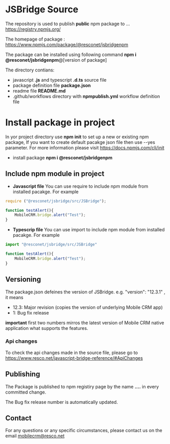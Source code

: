 # JSBridge Source

The repository is used to publish **public** npm package to ... https://registry.npmjs.org/

The homepage of package : https://www.npmjs.com/package/@resconet/jsbridgenpm

The package can be installed using following command **npm i @resconet/jsbridgenpm**@[version of package]

The directory contians:
* javascript **.js** and typescript **.d.ts** source file
* package definition file **package.json**
* readme file **README.md**
* .github/workflows directory with **npmpublish.yml** workflow definition file

# Install package in project

In yor project directory use **npm init** to set up a new or existing npm package, If you want to create default pacakge json file then use --yes parameter. For more information please visit https://docs.npmjs.com/cli/init

* install package **npm i @resconet/jsbridgenpm**
## Include npm module in project

* **Javascript file**
You can use require to include npm module from installed pacakge. For example

```javascript
require ("@resconet/jsbridge/src/JSBridge");

function testAlert(){
    MobileCRM.bridge.alert("Test");
}
```

* **Typescrip file**
You can use import to include npm module from installed pacakge. For example

```javascript
import "@resconet/jsbridge/src/JSBridge"

function testAlert(){
    MobileCRM.bridge.alert("Test");
}
```

## Versioning

The package.json defeines the version of JSBridge. e.g. "version": "12.3.1" , it means
* 12.3: Major revision (copies the version of underlying Mobile CRM app)
* 1: Bug fix release

**important** first two numbers mirros the latest version of Mobile CRM native application what supports the features.

### Api changes

To check the api changes made in the source file, please go to https://www.resco.net/javascript-bridge-reference/#ApiChanges

## Publishing

The Package is published to npm registiry page by the name **....** in every committed change.

The Bug fix release number is automatically updated.

## Contact
For any questions or any specific circumstances, please contact us on the email mobilecrm@resco.net
